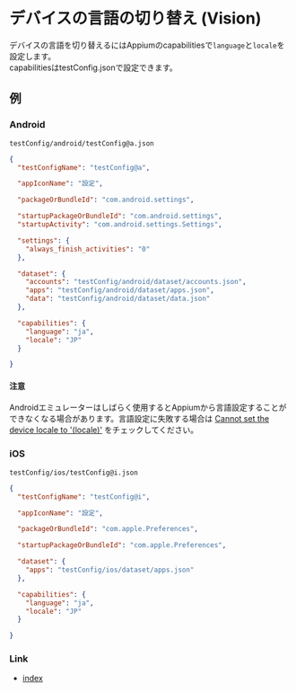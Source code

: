 # デバイスの言語の切り替え (Vision)

デバイスの言語を切り替えるにはAppiumのcapabilitiesで`language`と`locale`を設定します。<br>
capabilitiesはtestConfig.jsonで設定できます。

## 例

### Android

`testConfig/android/testConfig@a.json`

```json
{
  "testConfigName": "testConfig@a",

  "appIconName": "設定",

  "packageOrBundleId": "com.android.settings",

  "startupPackageOrBundleId": "com.android.settings",
  "startupActivity": "com.android.settings.Settings",

  "settings": {
    "always_finish_activities": "0"
  },

  "dataset": {
    "accounts": "testConfig/android/dataset/accounts.json",
    "apps": "testConfig/android/dataset/apps.json",
    "data": "testConfig/android/dataset/data.json"
  },

  "capabilities": {
    "language": "ja",
    "locale": "JP"
  }

}
```

#### 注意

Androidエミュレーターはしばらく使用するとAppiumから言語設定することができなくなる場合があります。言語設定に失敗する場合は
[Cannot set the device locale to '(locale)'](../../../common/troubleshooting/performance_and_stability_android/cannot_set_the_device_locale_to.md)
をチェックしてください。

### iOS

`testConfig/ios/testConfig@i.json`

```json
{
  "testConfigName": "testConfig@i",

  "appIconName": "設定",

  "packageOrBundleId": "com.apple.Preferences",

  "startupPackageOrBundleId": "com.apple.Preferences",

  "dataset": {
    "apps": "testConfig/ios/dataset/apps.json"
  },

  "capabilities": {
    "language": "ja",
    "locale": "JP"
  }

}
```

### Link

- [index](../../../index_ja.md)
